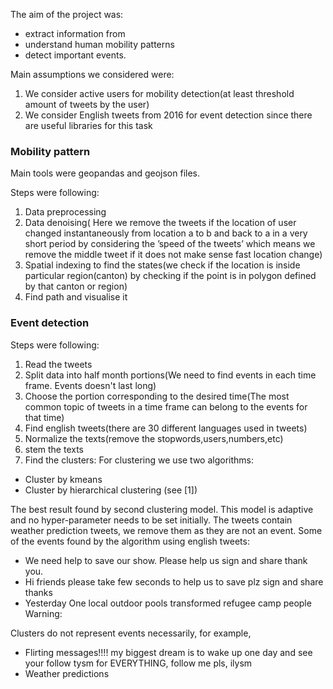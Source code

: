 The aim of the project was:

* extract information from 
* understand human mobility patterns
* detect important events.

Main assumptions we considered were:

1. We consider active users for mobility detection(at least threshold amount of tweets by the user)
2. We consider English tweets from 2016 for event detection since there are useful libraries for this task


### Mobility pattern

Main tools were geopandas and geojson files.

Steps were following:

1. Data preprocessing
2. Data denoising( Here we remove the tweets if the location of user changed instantaneously from location a to b and back to a in a very 
short period by considering the ’speed of the tweets’ which means we remove the middle tweet if it does not make sense
fast location change)
3. Spatial indexing to find the states(we check if the location is inside particular region(canton) by checking if the point
is in polygon defined by that canton or region)
4. Find path and visualise it


### Event detection
Steps were following:

1. Read the tweets
2. Split data into half month portions(We need to find events in each time frame. Events doesn't last long)
3. Choose the portion corresponding to the desired time(The most common topic of tweets in a time frame can belong to the events for 
that time)
4. Find english tweets(there are 30 different languages used in tweets)
5. Normalize the texts(remove the stopwords,users,numbers,etc)
6. stem the texts
7. Find the clusters:
For clustering we use two algorithms:
* Cluster by kmeans
* Cluster by hierarchical clustering (see [1])

The best result found by second clustering model. This model is adaptive
and no hyper-parameter needs to be set initially.
The tweets contain weather prediction tweets, we remove them as they
are not an event.
Some of the events found by the algorithm using english tweets:

* We need help to save our show. Please help us sign and share thank you.
* Hi friends please take few seconds to help us to save plz sign and share thanks
* Yesterday One local outdoor pools transformed refugee camp people Warning:

Clusters do not represent events necessarily, for example,
* Flirting messages!!!! my biggest dream is to wake up one day and see your follow tysm for EVERYTHING, follow me pls, ilysm
* Weather predictions
